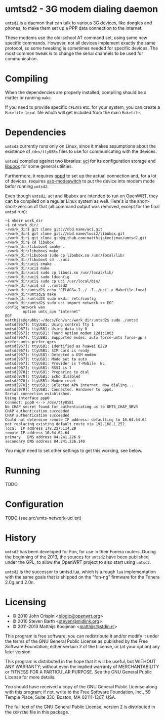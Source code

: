 umtsd2 - 3G modem dialing daemon
================================

`umtsd2` is a daemon that can talk to various 3G devices, like dongles and
phones, to make them set up a PPP data connection to the internet.

These modems use the old-school AT command set, using some new specific
commands. However, not all devices implement exactly the same protocol,
so some tweaking is sometimes needed for specific devices. The most
common tweak is to change the serial channels to be used for
communication.

Compiling
=========
When the dependencies are properly installed, compiling should be a matter or
running `make`.

If you need to provide specific `CFLAGS` etc. for your system,
you can create a `Makefile.local` file which will get included from the
main `Makefile`.

Dependencies
============
`umtsd2` currently runs only on Linux, since it makes assumptions about
the existence of `/dev/ttyUSBx` files to use for communicating with the
devices.

`umtsd2` compiles against two libraries: [uci][1] for its configuration storage
and [libubox][2] for some general utilities.

[1]: http://nbd.name/gitweb.cgi?p=uci.git;a=summary
[2]: http://nbd.name/gitweb.cgi?p=luci2/libubox.git;a=summary

Furthermore, it requires [pppd][3] to set up the actual connection and, for a lot of
devices, requires [usb-modeswitch][4] to put the device into modem mode befor
running `umtsd2`.

[3]: http://ppp.samba.org/
[4]: http://www.draisberghof.de/usb_modeswitch/

Even though `umtsd2`, uci and libubox are intended to run on OpenWRT,
they can be compiled on a regular Linux system as well. Here's is the
short-short-version of that (all command output was removed, except for the
final `umtsd` run):

	~$ mkdir work_dir
	~$ cd work_dir/
	~/work_dir$ git clone git://nbd.name/uci.git
	~/work_dir$ git clone git://nbd.name/luci2/libubox.git
	~/work_dir$ git clone git@github.com:matthijskooijman/umtsd2.git
	~/work_dir$ cd libubox
	~/work_dir/libubox$ cmake .
	~/work_dir/libubox$ make
	~/work_dir/libubox$ sudo cp libubox.so /usr/local/lib/
	~/work_dir/libubox$ cd ../uci
	~/work_dir/uci$ cmake .
	~/work_dir/uci$ make
	~/work_dir/uci$ sudo cp libuci.so /usr/local/lib/
	~/work_dir/uci$ sudo ldconfig
	~/work_dir/uci$ sudo cp uci /usr/local/bin/
	~/work_dir/uci$ cd ../umtsd2
	~/work_dir/umtsd2$ echo 'CFLAGS=-I../ -I../uci' > Makefile.local
	~/work_dir/umtsd2$ make
	~/work_dir/umtsd2$ sudo mkdir /etc/config
	~/work_dir/umtsd2$ sudo uci import network << EOF
	config network wan
	        option umts_apn "internet"
	EOF
	matthijs@grubby:~/docs/Fon/src/work_dir/umtsd2$ sudo ./umtsd
	umtsd[967]: ttyUSB1: Using control tty 1
	umtsd[967]: ttyUSB1: Using data tty 0
	umtsd[967]: ttyUSB1: Found option modem 12d1:1003
	umtsd[967]: ttyUSB1: Supported modes: auto force-umts force-gprs prefer-umts prefer-gprs
	umtsd[967]: ttyUSB1: Identified as huawei E220
	umtsd[967]: ttyUSB1: SIM card is ready
	umtsd[967]: ttyUSB1: Detected a GSM modem
	umtsd[967]: ttyUSB1: Mode set to auto
	umtsd[967]: ttyUSB1: Provider is T-Mobile  NL
	umtsd[967]: ttyUSB1: RSSI is 7
	umtsd[970]: ttyUSB1: Preparing to dial
	umtsd[970]: ttyUSB1: Echo disabled
	umtsd[970]: ttyUSB1: Modem reset
	umtsd[970]: ttyUSB1: Selected APN internet. Now dialing...
	umtsd[970]: ttyUSB1: Connected. Handover to pppd.
	Serial connection established.
	Using interface ppp0
	Connect: ppp0 <--> /dev/ttyUSB1
	No CHAP secret found for authenticating us to UMTS_CHAP_SRVR
	CHAP authentication succeeded
	CHAP authentication succeeded
	Could not determine remote IP address: defaulting to 10.64.64.64
	not replacing existing default route via 192.168.1.252
	local  IP address 178.227.114.29
	remote IP address 10.64.64.64
	primary   DNS address 84.241.226.9
	secondary DNS address 84.241.226.140

You might need to set other settings to get this working, see below.

Running
=======
TODO

Configuration
=============
TODO (see src/umts-network-uci.txt)

History
=======
`umtsd2` has been developed for Fon, for use in their Fonera routers.
During the beginning of the 2013, the sources for `umtsd2` have been
published under the GPL, to allow the OpenWRT project to also start
using `umtsd2`.

`umtsd2` is the successor to umtsd.lua, which is a rough `lua`
implementation with the same goals that is shipped on the "fon-ng"
firmware for the Fonera 2.0g and 2.0n.

Licensing
=========
 - © 2010 John Crispin <<blogic@openwrt.org>>
 - © 2010 Steven Barth <<steven@midlink.org>>
 - © 2011-2013 Matthijs Kooijman <<matthijs@stdin.nl>>

This program is free software; you can redistribute it and/or modify
it under the terms of the GNU General Public License as published by
the Free Software Foundation; either version 2 of the License, or
(at your option) any later version.

This program is distributed in the hope that it will be useful,
but WITHOUT ANY WARRANTY; without even the implied warranty of
MERCHANTABILITY or FITNESS FOR A PARTICULAR PURPOSE.  See the
GNU General Public License for more details.

You should have received a copy of the GNU General Public License
along with this program; if not, write to the Free Software
Foundation, Inc., 59 Temple Place, Suite 330, Boston, MA 02111-1307, USA.

The full text of the GNU General Public License, version 2 is
distributed in the `COPYING` file in this package.
